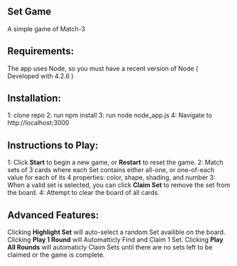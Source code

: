 Set Game
--------

A simple game of Match-3

Requirements:
-------------
The app uses Node, so you must have a recent version of Node ( Developed with 4.2.6 )

Installation:
-------------
1: clone repo
2: run
    npm install
3: run
    node node_app.js
4: Navigate to http://localhost:3000


Instructions to Play:
---------------------

1: Click **Start** to begin a new game, or **Restart** to reset the game.
2: Match sets of 3 cards where each Set contains either all-one, or one-of-each value for each of its 4 properties: color, shape, shading, and number
3: When a valid set is selected, you can click **Claim Set** to remove the set from the board.
4: Attempt to clear the board of all cards.

Advanced Features:
------------------

Clicking **Highlight Set** will auto-select a random Set availible on the board.
Clicking **Play 1 Round** will Automatticly Find and Claim 1 Set.
Clicking **Play All Rounds** will automaticly Claim Sets until there are no sets left to be claimed or the game is complete.